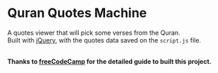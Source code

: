 # Quran Quotes Machine
A quotes viewer that will pick some verses from the Quran.\
Built with [jQuery](https://jquery.com/), with the quotes data saved on the `script.js` file.

\
**Thanks to [freeCodeCamp](https://www.freecodecamp.org/) for the detailed guide to built this project.**
